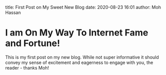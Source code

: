 title: First Post on My Sweet New Blog
date: 2020-08-23 16:01
author: Moh Hassan

# I am On My Way To Internet Fame and Fortune!

This is my first post on my new blog. While not super informative it
should convey my sense of excitement and eagerness to engage with you,
the reader - thanks Moh!
